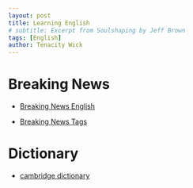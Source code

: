 ```yaml
---
layout: post
title: Learning English
# subtitle: Excerpt from Soulshaping by Jeff Brown
tags: [English]
author: Tenacity Wick
---
```


# Breaking News
- [Breaking News English](https://breakingnewsenglish.com/)

- [Breaking News Tags](https://zhouqiang19980220.github.io/tags/#books)

# Dictionary
- [cambridge dictionary](https://dictionary.cambridge.org)